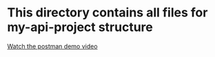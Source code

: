 # This directory contains all files for my-api-project structure

[Watch the postman demo video](https://drive.google.com/file/d/1BVzhYmmWSPCEuEIuG3Ply7OpLW7y198T/view?usp=sharing)
